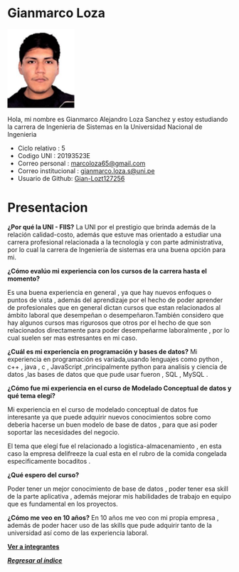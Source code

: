 # Gianmarco Loza

<img src="GianmarcoLoza.png" alt="Gianmarco Loza" style="width: 30%; height: auto;" />

Hola, mi nombre es Gianmarco Alejandro Loza Sanchez y estoy estudiando la carrera de Ingenieria de Sistemas en la Universidad Nacional de Ingenieria

* Ciclo relativo : 5
* Codigo UNI : 20193523E
* Correo personal : marcoloza65@gmail.com
* Correo institucional : gianmarco.loza.s@uni.pe
* Usuario de Github: [Gian-Lozt127256](https://github.com/Gian-Lozt127256) 

# Presentacion

**¿Por qué la UNI - FIIS?**
La UNI por el prestigio que brinda además de la relación calidad-costo, además que estuve mas orientado a estudiar una carrera 
profesional relacionada a la tecnología y con parte administrativa, por lo cual la carrera de Ingeniería de sistemas era una buena opción para mi.

**¿Cómo evalúo mi experiencia con los cursos de la carrera hasta el momento?**

Es una buena experiencia en general , ya que hay nuevos enfoques o puntos de vista , además del aprendizaje por el hecho de poder aprender de profesionales que en general dictan cursos que estan relacionados al ámbito laboral que desempeñan o desempeñaron.También considero que hay algunos cursos mas rigurosos que otros por el hecho de que son relacionados directamente para poder desempeñarme laboralmente , por lo cual suelen ser mas estresantes en mi caso.


**¿Cuál es mi experiencia en programación y bases de datos?**
Mi experiencia en programación es variada,usando lenguajes como python , c++ , java , c , JavaScript ,principalmente python para analisis y ciencia de datos ,las bases de datos que que pude usar fueron , SQL , MySQL .


**¿Cómo fue mi experiencia en el curso de Modelado Conceptual de datos y qué tema elegí?**

Mi experiencia en el curso de modelado conceptual de datos fue interesante ya que puede adquirir nuevos conocimientos sobre como deberia hacerse  un buen modelo de base de datos , para que asi poder soportar las necesidades del negocio.

El tema que elegí fue el relacionado a logistica-almacenamiento , en esta caso la empresa delifreeze la cual esta en el rubro de la comida congelada especificamente bocaditos .


**¿Qué espero del curso?**

Poder tener un mejor conocimiento de base de datos , poder tener esa skill de la parte aplicativa , además mejorar mis habilidades de trabajo en equipo que es fundamental en los proyectos.


**¿Cómo me veo en 10 años?**
En 10 años me veo con mi propia empresa , además de poder hacer uso de las skills que pude adquirir tanto de la universidad así como de las experiencia laboral.  


**[Ver a integrantes](../integrantes.md)**

***[Regresar al índice](../../README.md)***
